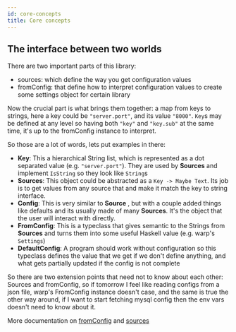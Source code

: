 ```yaml
---
id: core-concepts
title: Core concepts
---
```


## The interface between two worlds

There are two important parts of this library:

* sources: which define the way you get configuration values
* fromConfig: that define how to interpret configuration values to create some settings
    object for certain library

Now the crucial part is what brings them together: a map from keys to strings, here a key could be
`"server.port"`, and its value `"8000"`. `Key`s may be defined at any level so having both
`"key"` and `"key.sub"` at the same time, it's up to the fromConfig instance to interpret.

So those are a lot of words, lets put examples in there:

* **Key**: This a hierarchical String list, which is represented as a dot separated value (e.g.
`"server.port"`). They are used by **Sources** and implement `IsString` so they look like `String`s
* **Sources**: This object could be abstracted as a `Key -> Maybe Text`. Its job is to get
values from any source that and make it match the key to string interface.
* **Config**: This is very similar to **Source** , but with a couple added things like defaults and
its usually made of many **Sources**. It's the object that the user will interact with directly.
* **FromConfig**: This is a typeclass that gives semantic to the Strings from **Sources** and turns
them into some useful Haskell value (e.g. warp's `Settings`)
* **DefaultConfig**: A program should work without configuration so this typeclass defines the value
that we get if we don't define anything, and what gets partially updated if the config is not
complete

So there are two extension points that need not to know about each other: Sources and fromConfig,
so if tomorrow I feel like reading configs from a json file, warp's FromConfig instance doesn't
case, and the same is true the other way around, if I want to start fetching mysql config then
the env vars doesn't need to know about it.

More documentation on [fromConfig](/docs/from-config) and [sources](/docs/sources)

